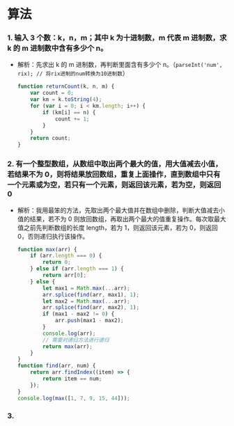 # 算法

### 1. 输入 3 个数：k，n，m；其中 k 为十进制数，m 代表 m 进制数，求 k 的 m 进制数中含有多少个 n。

-   解析：先求出 k 的 m 进制数，再判断里面含有多少个 n。（`parseInt('num', rix); // 将rix进制的num转换为10进制数`）
    ```javascript
    function returnCount(k, n, m) {
        var count = 0;
        var km = k.toString(4);
        for (var i = 0; i < km.length; i++) {
            if (km[i] == n) {
                count += 1;
            }
        }
        return count;
    }
    ```

### 2. 有一个整型数组，从数组中取出两个最大的值，用大值减去小值，若结果不为 0，则将结果放回数组，重复上面操作，直到数组中只有一个元素或为空，若只有一个元素，则返回该元素，若为空，则返回 0

-   解析：我用最笨的方法，先取出两个最大值并在数组中删除，判断大值减去小值的结果，若不为 0 则放回数组，再取出两个最大的值重复操作。每次取最大值之前先判断数组的长度 length，若为 1，则返回该元素，若为 0，则返回 0，否则递归执行该操作。
    ```javascript
    function max(arr) {
        if (arr.length === 0) {
            return 0;
        } else if (arr.length === 1) {
            return arr[0];
        } else {
            let max1 = Math.max(...arr);
            arr.splice(find(arr, max1), 1);
            let max2 = Math.max(...arr);
            arr.splice(find(arr, max2), 1);
            if (max1 - max2 != 0) {
                arr.push(max1 - max2);
            }
            console.log(arr);
            // 需要对递归方法进行递归
            return max(arr);
        }
    }
    function find(arr, num) {
        return arr.findIndex((item) => {
            return item == num;
        });
    }
    console.log(max([1, 7, 9, 15, 44]));
    ```

### 3.
